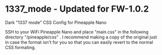 # 1337_mode - Updated for FW-1.0.2
Dark "1337 mode" CSS Config for Pineapple Nano

SSH to your WiFi Pineapple Nano and place "main.css" in the following directory "/pineapple/css" . I recommend making a copy of the original just in case the format isn't for you so that you can easily revert to the normal CSS formating.
